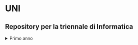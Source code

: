 # UNI
## Repository per la triennale di Informatica 

<details>
  <summary>Primo anno </summary>
  | Corso | Dove Trovare il Materiale | DATA |
  | --- | --- | --- | 
  | Metodologie di Programmazione | [Esercizi](https://github.com/ajhxia/UNI/tree/main/Esercizi%20-%20Metodologie%20di%20Programmazione) | 03/04/2024 |
  | Architetture degli Elaboratori | [Esercizi](https://github.com/ajhxia/UNI/tree/main/Esercizi%20-%20Architetture%20degli%20Elaboratori) | 03/04/2023 |
  | Algoritmi | - | - |            
  | Calcolo Integrale | - | - |
</details>

  
